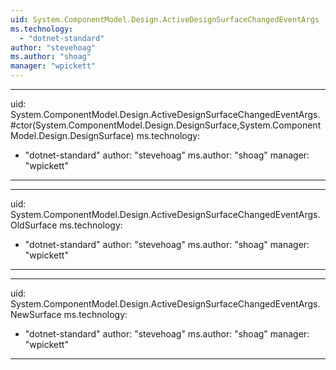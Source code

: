 ```yaml
---
uid: System.ComponentModel.Design.ActiveDesignSurfaceChangedEventArgs
ms.technology: 
  - "dotnet-standard"
author: "stevehoag"
ms.author: "shoag"
manager: "wpickett"
---
```


---
uid: System.ComponentModel.Design.ActiveDesignSurfaceChangedEventArgs.#ctor(System.ComponentModel.Design.DesignSurface,System.ComponentModel.Design.DesignSurface)
ms.technology: 
  - "dotnet-standard"
author: "stevehoag"
ms.author: "shoag"
manager: "wpickett"
---

---
uid: System.ComponentModel.Design.ActiveDesignSurfaceChangedEventArgs.OldSurface
ms.technology: 
  - "dotnet-standard"
author: "stevehoag"
ms.author: "shoag"
manager: "wpickett"
---

---
uid: System.ComponentModel.Design.ActiveDesignSurfaceChangedEventArgs.NewSurface
ms.technology: 
  - "dotnet-standard"
author: "stevehoag"
ms.author: "shoag"
manager: "wpickett"
---
